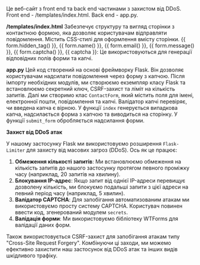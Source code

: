 Це веб-сайт з front end та back end частинами з захистом від DDoS.
Front end - /templates/index.html.
Back end - app.py.

**/templates/index.html**
Забезпечує структуру та вигляд сторінки з контактною формою, яка дозволяє користувачам відправляти повідомлення.
Містить CSS-стилі для оформлення вмісту сторінки.
{{ form.hidden_tag() }}, {{ form.name() }}, {{ form.email() }}, {{ form.message() }}, {{ form.captcha() }}, {{ captcha }}: Це використовуються для генерації відповідних полів форми та капчі.

**app.py**
Цей код створений на основі фреймворку Flask. Він дозволяє користувачам надсилати повідомлення через форму з капчою.
Після імпорту необхідних модулів, ми створюємо екземпляр класу Flask та встановлюємо секретний ключ, CSRF-захист та ліміт на кількість запитів.
Далі ми створимо клас `ContactForm`, який містить поля для імені, електронної пошти, повідомлення та капчі. Валідатор капчі перевіряє, чи введена капча є вірною.
У функції `index` генерується випадкова капча, надсилається форма з капчою та виводиться на сторінку.
У функції `submit_form` обробляється надсилання форми.


**Захист від DDoS атак**

У нашому застосунку Flask ми використовуємо розширення `Flask-Limiter` для захисту від масових загроз (DDoS). Ось як це працює:
1. **Обмеження кількості запитів**: Ми встановлюємо обмеження на кількість запитів до нашого застосунку протягом певного проміжку часу (наприклад, 20 запитів на хвилину).
2. **Блокування IP-адрес**: Якщо запит від однієї IP-адреси перевищує дозволену кількість, ми блокуємо подальші запити з цієї адреси на певний період часу (наприклад, 5 хвилин).
3. **Валідатор CAPTCHA**: Для запобігання автоматизованим атакам ми використовуємо просту систему CAPTCHA. Користувач повинен ввести код, згенерований модулем `secrets`.
4. **Валідація форми**: Ми використовуємо бібліотеку WTForms для валідації даних форм.

Також використовується CSRF-захист для запобігання атакам типу "Cross-Site Request Forgery".
Комбінуючи ці заходи, ми можемо ефективно захистити наш застосунок від DDoS атак та інших видів шкідливого трафіку.
